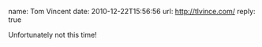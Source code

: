 name: Tom Vincent
date: 2010-12-22T15:56:56
url: http://tlvince.com/
reply: true

Unfortunately not this time!
